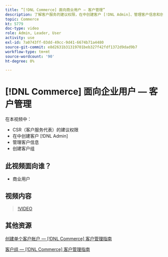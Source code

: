 ```yaml
---
title: ”[!DNL Commerce] 面向商业用户 — 客户管理”
description: 了解客户服务的建议权限，在中创建客户 [!DNL Admin]、管理客户信息和创建客户组。
topic: Commerce
kt: 5779
doc-type: video
role: Admin, Leader, User
activity: use
exl-id: 7a0743ff-03dd-49cc-9d41-6674b71a4480
source-git-commit: e8d2631b31319701beb327f42fdf1372d9dad9b7
workflow-type: tm+mt
source-wordcount: '90'
ht-degree: 0%

---
```


# [!DNL Commerce] 面向企业用户 — 客户管理

在本视频中：

- CSR（客户服务代表）的建议权限
- 在中创建客户 [!DNL Admin]
- 管理客户信息
- 创建客户组

## 此视频面向谁？

- 商业用户

## 视频内容

>[!VIDEO](https://video.tv.adobe.com/v/36189?quality=12&learn=on)

## 其他资源

[创建单个客户帐户 —  [!DNL Commerce] 客户管理指南](https://experienceleague.adobe.com/docs/commerce-admin/customers/customer-accounts/account-create.html)

[客户组 —  [!DNL Commerce] 客户管理指南](https://experienceleague.adobe.com/docs/commerce-admin/customers/customers-menu/customer-groups.html)
